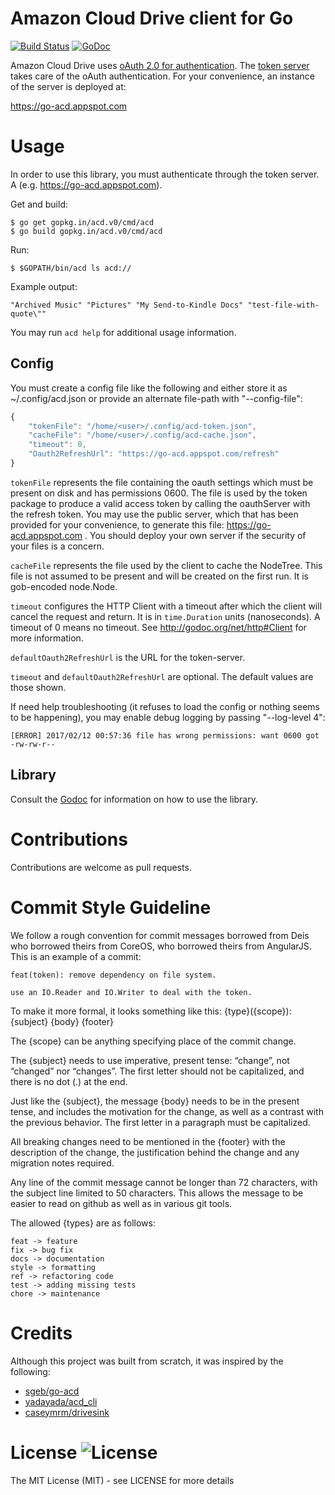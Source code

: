 # Amazon Cloud Drive client for Go
[![Build Status](https://travis-ci.org/go-acd/acd.svg?branch=master)](https://travis-ci.org/go-acd/acd) [![GoDoc](https://godoc.org/gopkg.in/acd.v0?status.png)](https://godoc.org/gopkg.in/acd.v0)

Amazon Cloud Drive uses
[oAuth 2.0 for authentication](https://developer.amazon.com/public/apis/experience/cloud-drive/content/restful-api-getting-started).
The [token server](https://github.com/go-acd/token-server) takes care of
the oAuth authentication. For your convenience, an instance of the
server is deployed at:

https://go-acd.appspot.com

# Usage

In order to use this library, you must authenticate through the token server. A  (e.g. https://go-acd.appspot.com).

Get and build:

```
$ go get gopkg.in/acd.v0/cmd/acd
$ go build gopkg.in/acd.v0/cmd/acd
```

Run:

```
$ $GOPATH/bin/acd ls acd://
```

Example output:

```
"Archived Music" "Pictures" "My Send-to-Kindle Docs" "test-file-with-quote\""
```

You may run `acd help` for additional usage information.

## Config

You must create a config file like the following and either store it as ~/.config/acd.json or provide an alternate file-path with "--config-file":

```js
{
    "tokenFile": "/home/<user>/.config/acd-token.json",
    "cacheFile": "/home/<user>/.config/acd-cache.json",
    "timeout": 0,
    "Oauth2RefreshUrl": "https://go-acd.appspot.com/refresh"
}
```

`tokenFile` represents the file containing the oauth settings which must be present on disk and has permissions 0600. The file is used by the token package to produce a valid access token by calling the oauthServer with the refresh token. You may use the public server, which that has been provided for your convenience, to generate this file: https://go-acd.appspot.com . You should deploy your own server if the security of your files is a concern.

`cacheFile` represents the file used by the client to cache the NodeTree. This file is not assumed to be present and will be created on the first run. It is gob-encoded node.Node.

`timeout` configures the HTTP Client with a timeout after which the client will cancel the request and return. It is in `time.Duration` units (nanoseconds). A timeout of 0 means no timeout. See http://godoc.org/net/http#Client for more information.

`defaultOauth2RefreshUrl` is the URL for the token-server.

`timeout` and `defaultOauth2RefreshUrl` are optional. The default values are those shown. 

If need help troubleshooting (it refuses to load the config or nothing seems to be happening), you may enable debug logging by passing "--log-level 4":

```
[ERROR] 2017/02/12 00:57:36 file has wrong permissions: want 0600 got -rw-rw-r--
```

## Library

Consult the [Godoc](https://godoc.org/gopkg.in/acd.v0) for information
on how to use the library.

# Contributions

Contributions are welcome as pull requests.

# Commit Style Guideline

We follow a rough convention for commit messages borrowed from Deis who
borrowed theirs from CoreOS, who borrowed theirs from AngularJS. This is
an example of a commit:

    feat(token): remove dependency on file system.

    use an IO.Reader and IO.Writer to deal with the token.

To make it more formal, it looks something like this:
    {type}({scope}): {subject}
    <BLANK LINE>
    {body}
    <BLANK LINE>
    {footer}

The {scope} can be anything specifying place of the commit change.

The {subject} needs to use imperative, present tense: “change”, not “changed” nor
“changes”. The first letter should not be capitalized, and there is no dot (.) at the end.

Just like the {subject}, the message {body} needs to be in the present tense, and includes
the motivation for the change, as well as a contrast with the previous behavior. The first
letter in a paragraph must be capitalized.

All breaking changes need to be mentioned in the {footer} with the description of the
change, the justification behind the change and any migration notes required.

Any line of the commit message cannot be longer than 72 characters, with the subject line
limited to 50 characters. This allows the message to be easier to read on github as well
as in various git tools.

The allowed {types} are as follows:

    feat -> feature
    fix -> bug fix
    docs -> documentation
    style -> formatting
    ref -> refactoring code
    test -> adding missing tests
    chore -> maintenance

# Credits

Although this project was built from scratch, it was inspired by the
following:

- [sgeb/go-acd](https://github.com/sgeb/go-acd)
- [yadayada/acd_cli](https://github.com/yadayada/acd_cli)
- [caseymrm/drivesink](https://github.com/caseymrm/drivesink)

# License ![License](https://img.shields.io/badge/license-MIT-blue.svg?style=plastic)

The MIT License (MIT) - see LICENSE for more details
